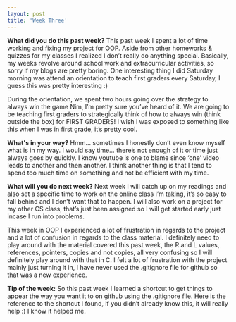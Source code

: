 ```yaml
---
layout: post
title: 'Week Three'
---
```


**What did you do this past week?**
This past week I spent a lot of time working and fixing my project for OOP.  Aside from other homeworks & quizzes for my classes I realized I don’t really do anything special. Basically, my weeks revolve around school work and extracurricular activities, so sorry if my blogs are pretty boring. One interesting thing I did Saturday morning was attend an orientation to teach first graders every Saturday, I guess this was pretty interesting :)

During the orientation, we spent two hours going over the strategy to always win the game Nim, I’m pretty sure you’ve heard of it. We are going to be teaching first graders to strategically think of how to always win (think outside the box) for FIRST GRADERS! I wish I was exposed to something like this when I was in first grade, it’s pretty cool.

**What's in your way?**
Hmm… sometimes I honestly don’t even know myself what is in my way. I would say time… there’s not enough of it or time just always goes by quickly. I know youtube is one to blame since ‘one’ video leads to another and then another. I think another thing is that I tend to spend too much time on something and not be efficient with my time.

**What will you do next week?**
Next week I will catch up on my readings and also set a specific time to work on the online class I’m taking, it’s so easy to fall behind and I don’t want that to happen. I will also work on a project for my other CS class, that’s just been assigned so I will get started early just incase I run into problems.

This week in OOP I experienced a lot of frustration in regards to the project and a lot of confusion in regards to the class material. I definitely need to play around with the material covered this past week, the R and L values, references, pointers, copies and not copies, all very confusing so I will definitely play around with that in C. I felt a lot of frustration with the project mainly just turning it in, I have never used the .gitignore file for github so that was a new experience.

**Tip of the week:**
So this past week I learned a shortcut to get things to appear the way you want it to on github using the .gitignore file. [Here](http://stackoverflow.com/questions/987142/make-gitignore-ignore-everything-except-a-few-files) is the reference to the shortcut I found, if you didn’t already know this, it will really help :) I know it helped me. 
